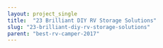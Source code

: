 ```yaml
---
layout: project_single
title:  "23 Brilliant DIY RV Storage Solutions"
slug: "23-brilliant-diy-rv-storage-solutions"
parent: "best-rv-camper-2017"
---
```

 
